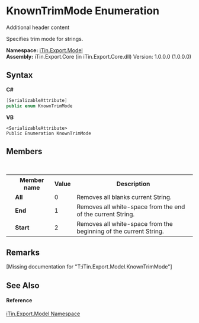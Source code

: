# KnownTrimMode Enumeration
Additional header content 

Specifies trim mode for strings.

**Namespace:**&nbsp;<a href="N_iTin_Export_Model">iTin.Export.Model</a><br />**Assembly:**&nbsp;iTin.Export.Core (in iTin.Export.Core.dll) Version: 1.0.0.0 (1.0.0.0)

## Syntax

**C#**<br />
``` C#
[SerializableAttribute]
public enum KnownTrimMode
```

**VB**<br />
``` VB
<SerializableAttribute>
Public Enumeration KnownTrimMode
```


## Members
&nbsp;<table><tr><th></th><th>Member name</th><th>Value</th><th>Description</th></tr><tr><td /><td target="F:iTin.Export.Model.KnownTrimMode.All">**All**</td><td>0</td><td>Removes all blanks current String.</td></tr><tr><td /><td target="F:iTin.Export.Model.KnownTrimMode.End">**End**</td><td>1</td><td>Removes all white-space from the end of the current String.</td></tr><tr><td /><td target="F:iTin.Export.Model.KnownTrimMode.Start">**Start**</td><td>2</td><td>Removes all white-space from the beginning of the current String.</td></tr></table>

## Remarks
\[Missing <remarks> documentation for "T:iTin.Export.Model.KnownTrimMode"\]

## See Also


#### Reference
<a href="N_iTin_Export_Model">iTin.Export.Model Namespace</a><br />